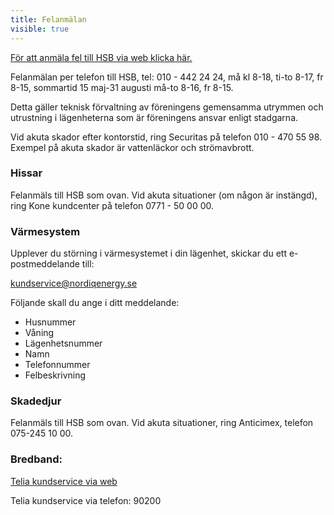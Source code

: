 ```yaml
---
title: Felanmälan
visible: true
---
```

[För att anmäla fel till HSB  via web klicka här.](https://www.hsb.se/goteborg/felanmalan)

Felanmälan per telefon till HSB, tel: 010 - 442 24 24, må kl 8-18, ti-to 8-17, fr 8-15, sommartid 15 maj-31 augusti må-to 8-16, fr 8-15.

Detta gäller teknisk förvaltning av föreningens gemensamma utrymmen och utrustning i lägenheterna som är föreningens ansvar enligt stadgarna.

Vid akuta skador efter kontorstid, ring Securitas på telefon  010 - 470 55 98.  Exempel på akuta skador är vattenläckor och strömavbrott.

### Hissar

Felanmäls till HSB som ovan. Vid akuta situationer (om någon är instängd), ring Kone kundcenter på telefon 0771 - 50 00 00.

### Värmesystem

Upplever du störning i värmesystemet i din lägenhet, skickar du ett e-postmeddelande till:

<kundservice@nordiqenergy.se>

Följande skall du ange i ditt meddelande:

- Husnummer
- Våning
- Lägenhetsnummer
- Namn
- Telefonnummer
- Felbeskrivning

### Skadedjur

Felanmäls till HSB som ovan. Vid akuta situationer, ring Anticimex, telefon 075-245 10 00.

### Bredband:

[Telia kundservice via web](https://www.telia.se/privat/kontakt)

Telia kundservice via telefon: 90200